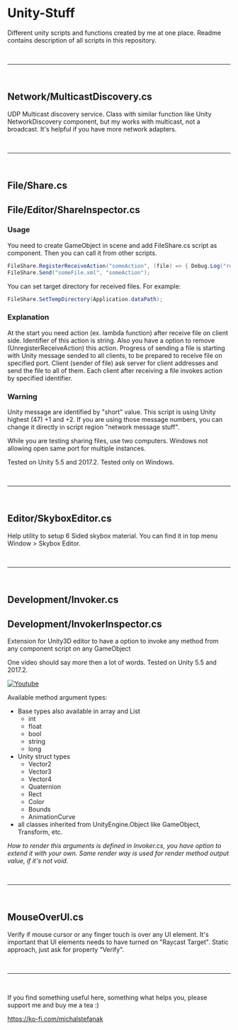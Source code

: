 # Unity-Stuff
Different unity scripts and functions created by me at one place. Readme contains description of all scripts in this repository.

<br>

***

<br>

## Network/MulticastDiscovery.cs
UDP Multicast discovery service. Class with similar function like Unity NetworkDiscovery component, but my works with multicast, not a broadcast. It's helpful if you have more network adapters.

<br>

***

<br>

## File/Share.cs
## File/Editor/ShareInspector.cs

### Usage
You need to create GameObject in scene and add FileShare.cs script as component. Then you can call it from other scripts.

```c#
FileShare.RegisterReceiveAction("someAction", (file) => { Debug.Log("received file: " + file); });
FileShare.Send("someFile.xml", "someAction");
```

You can set target directory for received files. For example:
```c#
FileShare.SetTempDirectory(Application.dataPath);
```

### Explanation
At the start you need action (ex. lambda function) after receive file on client side. Identifier of this action is string. Also you have a option to remove (UnregisterReceiveAction) this action. Progress of sending a file is starting with Unity message sended to all clients, to be prepared to receive file on specified port. Client (sender of file) ask server for client addresses and send the file to all of them. Each client after receiving a file invokes action by specified identifier.

### Warning
Unity message are identified by "short" value. This script is using Unity highest (47) +1 and +2. If you are using those message numbers, you can change it directly in script region "network message stuff".

While you are testing sharing files, use two computers. Windows not allowing open same port for multiple instances.

Tested on Unity 5.5 and 2017.2. Tested only on Windows.

<br>

***

<br>

## Editor/SkyboxEditor.cs
Help utility to setup 6 Sided skybox material. You can find it in top menu Window > Skybox Editor.

<br>

***

<br>

## Development/Invoker.cs
## Development/InvokerInspector.cs
Extension for Unity3D editor to have a option to invoke any method from any component script on any GameObject

One video should say more then a lot of words. Tested on Unity 5.5 and 2017.2.

[![Youtube](http://img.youtube.com/vi/JZ4mGmtQTvA/0.jpg)](http://www.youtube.com/watch?v=JZ4mGmtQTvA)

Available method argument types:
* Base types also available in array and List
  * int
  * float
  * bool
  * string
  * long
* Unity struct types
  * Vector2
  * Vector3
  * Vector4
  * Quaternion
  * Rect
  * Color
  * Bounds
  * AnimationCurve
* all classes inherited from UnityEngine.Object like GameObject, Transform, etc.

_How to render this arguments is defined in Invoker.cs, you have option to extend it with your own. Same render way is used for render method output value, if it's not void._

<br>

***

<br>

## MouseOverUI.cs
Verify if mouse cursor or any finger touch is over any UI element. It's important that UI elements needs to have turned on "Raycast Target". Static approach, just ask for property "Verify".

<br>

***

<br>

If you find something useful here, something what helps you, please support me and buy me a tea :)

https://ko-fi.com/michalstefanak
